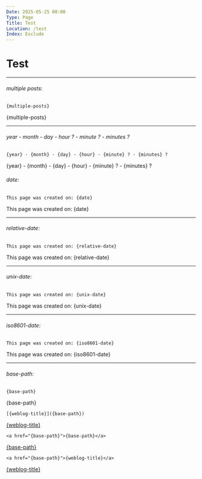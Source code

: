 ```yaml
---
Date: 2025-05-25 00:00
Type: Page
Title: Test
Location: /test
Index: Exclude
---
```


# Test

---

###### multiple posts:

```
{multiple-posts}
```

{multiple-posts}

---

###### year - month - day - hour ? - minute ? - minutes ?

```
{year} - {month} - {day} - {hour} - {minute} ? - {minutes} ?
```

{year} - {month} - {day} - {hour} - {minute} ? - {minutes} ?

###### date:

```
This page was created on: {date}
```

This page was created on: {date}

---

###### relative-date:

```
This page was created on: {relative-date}
```

This page was created on: {relative-date}

---

###### unix-date:

```
This page was created on: {unix-date}
```

This page was created on: {unix-date}

----

###### iso8601-date:

```
This page was created on: {iso8601-date}
```

This page was created on: {iso8601-date}

---

###### base-path:

```
{base-path}
```

{base-path}

```
[{weblog-title}]({base-path})
```

[{weblog-title}]({base-path})

```
<a href="{base-path}">{base-path}</a>
```
<a href="{base-path}">{base-path}</a>

```
<a href="{base-path}">{weblog-title}</a>
```
<a href="{base-path}">{weblog-title}</a>
